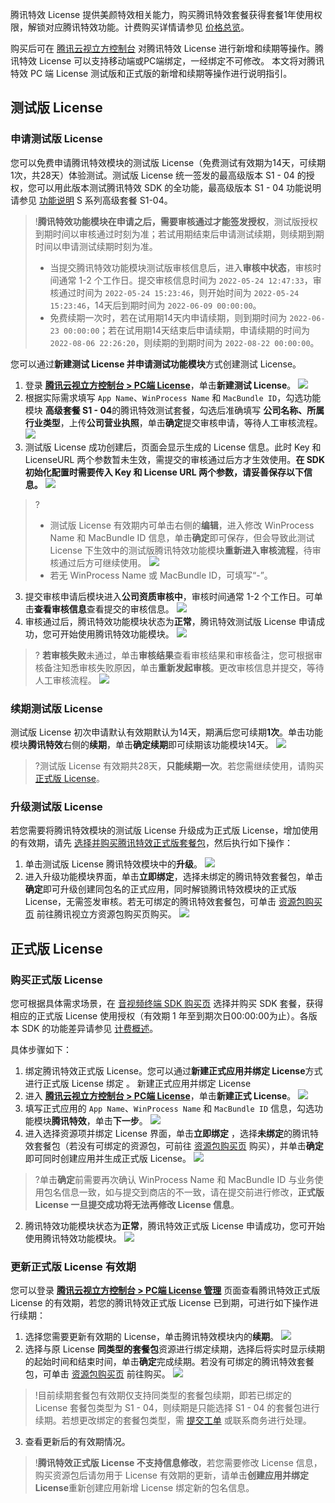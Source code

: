 腾讯特效 License 提供美颜特效相关能力，购买腾讯特效套餐获得套餐1年使用权限，解锁对应腾讯特效功能。计费购买详情请参见 [价格总览](https://cloud.tencent.com/document/product/616/36807)。

购买后可在 [腾讯云视立方控制台](https://console.cloud.tencent.com/vcube/pc) 对腾讯特效 License 进行新增和续期等操作。腾讯特效 License 可以支持移动端或PC端绑定，一经绑定不可修改。 
本文将对腾讯特效 PC 端 License 测试版和正式版的新增和续期等操作进行说明指引。

[](id:test)
## 测试版 License

### 申请测试版 License[](id:create_test)

您可以免费申请腾讯特效模块的测试版 License（免费测试有效期为14天，可续期1次，共28天）体验测试。测试版 License 统一签发的最高级版本 S1 - 04 的授权，您可以用此版本测试腾讯特效 SDK 的全功能，最高级版本 S1 - 04 功能说明请参见 [功能说明](https://cloud.tencent.com/document/product/616/67043) S 系列高级套餐 S1-04。

> !**腾讯特效功能模块在申请之后，需要审核通过才能签发授权**，测试版授权到期时间以审核通过时刻为准；若试用期结束后申请测试续期，则续期到期时间以申请测试续期时刻为准。
> - 当提交腾讯特效功能模块测试版审核信息后，进入**审核中状态**，审核时间通常 1-2 个工作日。提交审核信息时间为 `2022-05-24 12:47:33`，审核通过时间为 `2022-05-24 15:23:46`，则开始时间为 `2022-05-24 15:23:46`，14天后到期时间为 `2022-06-09 00:00:00`。
> - 免费续期一次时，若在试用期14天内申请续期，则到期时间为 `2022-06-23 00:00:00`；若在试用期14天结束后申请续期，申请续期的时间为 `2022-08-06 22:26:20`，则续期的到期时间为 `2022-08-22 00:00:00`。

您可以通过**新建测试 License 并申请测试功能模块**方式创建测试 License。
1. 登录 [**腾讯云视立方控制台 > PC端 License**](https://console.cloud.tencent.com/vcube/pc)，单击**新建测试 License**。
![](https://qcloudimg.tencent-cloud.cn/raw/4d63d6f14f82ba1775083ed461c5f5db.png)
2. 根据实际需求填写 `App Name`、`WinProcess Name` 和 `MacBundle ID`，勾选功能模块 **高级套餐 S1 - 04**的腾讯特效测试套餐，勾选后准确填写 **公司名称、所属行业类型**，上传**公司营业执照**，单击**确定**提交审核申请，等待人工审核流程。
![](https://qcloudimg.tencent-cloud.cn/raw/61c6d407a3cc8a8a325720e28ed0faca.png)
3. 测试版 License 成功创建后，页面会显示生成的 License 信息。此时 Key 和 LicenseURL 两个参数暂未生效，需提交的审核通过后方才生效使用。**在 SDK 初始化配置时需要传入 Key 和 License URL 两个参数，请妥善保存以下信息。**
![](https://qcloudimg.tencent-cloud.cn/raw/54586dc116c54c34a353a722644cfc2b.png)
> ?
> - 测试版 License 有效期内可单击右侧的**编辑**，进入修改 WinProcess Name 和 MacBundle ID 信息，单击**确定**即可保存，但会导致此测试 License 下生效中的测试版腾讯特效功能模块**重新进入审核流程**，待审核通过后方可继续使用。
> ![](https://qcloudimg.tencent-cloud.cn/raw/0878baa41e6e2c3994a96084a5650a93.png)
> - 若无 WinProcess Name 或 MacBundle ID，可填写“-”。
3. 提交审核申请后模块进入**公司资质审核中**，审核时间通常 1-2 个工作日。可单击**查看审核信息**查看提交的审核信息。
![](https://qcloudimg.tencent-cloud.cn/raw/322566e2669d5abd2dc028ad0d05658b.png)
4. 审核通过后，腾讯特效功能模块状态为**正常**，腾讯特效测试版 License 申请成功，您可开始使用腾讯特效功能模块。
![](https://qcloudimg.tencent-cloud.cn/raw/d15a827aa7f3b6da346f353b5d8534f6.png)
>? **若审核失败**未通过，单击**审核结果**查看审核结果和审核备注，您可根据审核备注知悉审核失败原因，单击**重新发起审核**。更改审核信息并提交，等待人工审核流程。
>![](https://qcloudimg.tencent-cloud.cn/raw/938f4469e145c8c2e2ddd1b1729b1b3c.png)

[](id:renewal_test)
### 续期测试版 License
测试版 License 初次申请默认有效期默认为14天，期满后您可续期**1次**。单击功能模块**腾讯特效**右侧的**续期**，单击**确定续期**即可续期该功能模块14天。
![](https://qcloudimg.tencent-cloud.cn/raw/6acba158d0a2b614012285e0488913af.png)

> ?测试版 License 有效期共28天，**只能续期一次**。若您需继续使用，请购买 [正式版 License](https://cloud.tencent.com/document/product/616/65879)。

[](id:upgrade_test)
### 升级测试版 License
若您需要将腾讯特效模块的测试版 License 升级成为正式版 License，增加使用的有效期，请先 [选择并购买腾讯特效正式版套餐包](https://buy.cloud.tencent.com/vcube?type=magic)，然后执行如下操作：
1. 单击测试版 License 腾讯特效模块中的**升级**。
![](https://qcloudimg.tencent-cloud.cn/raw/1653a71d4863f7fb341478a9efe84937.png)
2. 进入升级功能模块界面，单击**立即绑定**，选择未绑定的腾讯特效套餐包，单击**确定**即可升级创建同包名的正式应用，同时解锁腾讯特效模块的正式版 License，无需签发审核。若无可绑定的腾讯特效套餐包，可单击 [资源包购买页](https://buy.cloud.tencent.com/vcube?type=magic) 前往腾讯视立方资源包购买页购买。
![](https://qcloudimg.tencent-cloud.cn/raw/d1fb4dbaabaa9ada6736d77d54ee6bcf.png)

[](id:formal)
## 正式版 License
[](id:create_formal)
### 购买正式版 License
您可根据具体需求场景，在 [音视频终端 SDK 购买页](https://buy.cloud.tencent.com/vcube?type=magic) 选择并购买 SDK 套餐，获得相应的正式版 License 使用授权（有效期 1 年至到期次日00:00:00为止）。各版本 SDK 的功能差异请参见 [计费概述](https://cloud.tencent.com/document/product/616/36807)。


具体步骤如下：
1. 绑定腾讯特效正式版 License。您可以通过**新建正式应用并绑定 License**方式进行正式版 License 绑定 。
新建正式应用并绑定 License
1. 进入 [**腾讯云视立方控制台 > PC端 License**](https://console.cloud.tencent.com/vcube/pc)，单击**新建正式 License**。
![](https://qcloudimg.tencent-cloud.cn/raw/7d7b23dd672ea2c877eab6beb112ea47.png)
2. 填写正式应用的 `App Name`、`WinProcess Name` 和 `MacBundle ID` 信息，勾选功能模块**腾讯特效**，单击**下一步**。
![](https://qcloudimg.tencent-cloud.cn/raw/89bebe864ff57bf97ed104c5718847bc.png)
3. 进入选择资源项并绑定 License 界面，单击**立即绑定** ，选择**未绑定**的腾讯特效套餐包（若没有可绑定的资源包，可前往 [资源包购买页](https://buy.cloud.tencent.com/vcube?type=magic) 购买），并单击**确定**即可同时创建应用并生成正式版 License。
![](https://qcloudimg.tencent-cloud.cn/raw/b2eeb18cf4122712126eb335155c582d.png)
> ?单击**确定**前需要再次确认 WinProcess Name 和 MacBundle ID 与业务使用包名信息一致，如与提交到商店的不一致，请在提交前进行修改，**正式版 License 一旦提交成功将无法再修改 License 信息**。
2. 腾讯特效功能模块状态为**正常**，腾讯特效正式版 License 申请成功，您可开始使用腾讯特效功能模块。
![](https://qcloudimg.tencent-cloud.cn/raw/bf819ff40fe3d795412bfa24e9258a01.png)


[](id:upgrade_formal)
### 更新正式版 License 有效期
您可以登录  [**腾讯云视立方控制台 > PC端 License 管理**](https://console.cloud.tencent.com/vcube/pc) 页面查看腾讯特效正式版 License 的有效期，若您的腾讯特效正式版 License 已到期，可进行如下操作进行续期：
1. 选择您需要更新有效期的 License，单击腾讯特效模块内的**续期**。
![](https://qcloudimg.tencent-cloud.cn/raw/1266e5c25ad64c700cec69ec4a5bde9a.png)
2. 选择与原 License **同类型的套餐包**资源进行绑定续期，选择后将实时显示续期的起始时间和结束时间，单击**确定**完成续期。若没有可绑定的腾讯特效套餐包，可单击 [资源包购买页](https://buy.cloud.tencent.com/vcube?type=magic) 前往购买。
![](https://qcloudimg.tencent-cloud.cn/raw/1147fc8b546152d06f509a32396e48c9.png)
>!目前续期套餐包有效期仅支持同类型的套餐包续期，即若已绑定的 License 套餐包类型为 S1 - 04，则续期是只能选择 S1 - 04 的套餐包进行续期。若想更改绑定的套餐包类型，需 [提交工单](https://console.cloud.tencent.com/workorder/category) 或联系商务进行处理。
3. 查看更新后的有效期情况。
> !**腾讯特效正式版 License 不支持信息修改**，若您需要修改 License 信息，购买资源包后请勿用于 License 有效期的更新，请单击**创建应用并绑定 License**重新创建应用新增 License 绑定新的包名信息。
